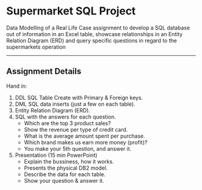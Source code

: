 # Supermarket SQL Project #

Data Modelling of a Real Life Case assignment to develop a SQL database out of information in an Excel table, showcase relationships in an Entity Relation Diagram (ERD) and query specific questions in regard to the supermarkets operation

----

## Assignment Details ##

Hand in:
  1. DDL SQL Table Create with Primary & Foreign keys.
  2. DML SQL data inserts (just a few on each table).
  3. Entity Relation Diagram (ERD).
  4. SQL with the answers for each question.
      * Which are the top 3 product sales?
      * Show the revenue per type of credit card.
      * What is the average amount spent per purchase.
      * Which brand makes us earn more money (profit)?
      * You make your 5th question, and answer it.
  5. Presentation (15 min PowerPoint)
      * Explain the bussiness, how it works.
      * Presents the physical DB2 model.
      * Describe the data for each table.
      * Show your question & answer it.
